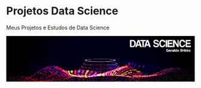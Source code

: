 
# Projetos Data Science
Meus Projetos e Estudos de Data Science
<p align="center">
  <img src="banner.png" >
</p>

